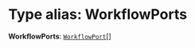 # Type alias: WorkflowPorts

**WorkflowPorts**: [`WorkflowPort`](/auto-docs/free-layout-core/interfaces/WorkflowPort.md)\[]
